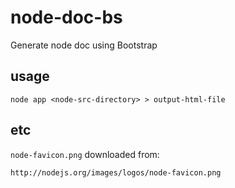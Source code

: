 node-doc-bs
================================================================================

Generate node doc using Bootstrap

usage
--------------------------------------------------------------------------------

    node app <node-src-directory> > output-html-file

etc
--------------------------------------------------------------------------------

`node-favicon.png` downloaded from:

    http://nodejs.org/images/logos/node-favicon.png

